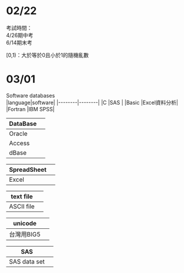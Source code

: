 02/22
===
考試時間：  
4/26期中考  
6/14期末考  

[0,1)：大於等於0且小於1的隨機亂數  

03/01  
===
Software databases  
|language|software|
|--------|--------|
|C       |SAS     |
|Basic   |Excel資料分析|
|Fortran |IBM SPSS|

|DataBase|        |
|--------|--------|
|Oracle  |        |
|Access  |        |
|dBase   |        |

|SpreadSheet|     |
|--------|--------|
|Excel   |        |

|text file|       |
|--------|--------|
|ASCII file|      |

|unicode|         |
|-------|---------|
|台灣用BIG5|       |

|SAS|             |
|-------|---------|
|SAS data set|    |